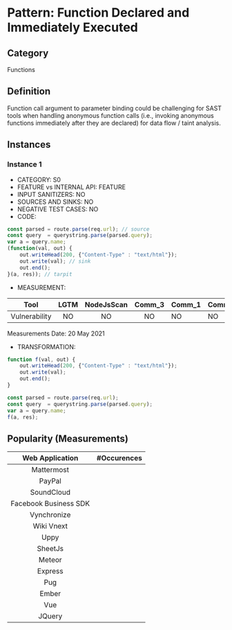 # Pattern: Function Declared and Immediately Executed

## Category

Functions

## Definition

Function call argument to parameter binding could be challenging for SAST tools when handling anonymous function calls (i.e., invoking anonymous functions immediately after they are declared) for data flow / taint analysis. 

## Instances

### Instance 1

- CATEGORY: S0
- FEATURE vs INTERNAL API: FEATURE
- INPUT SANITIZERS: NO
- SOURCES AND SINKS: NO
- NEGATIVE TEST CASES: NO
- CODE:

```javascript
const parsed = route.parse(req.url); // source
const query  = querystring.parse(parsed.query);
var a = query.name;
(function(val, out) {
    out.writeHead(200, {"Content-Type" : "text/html"});
    out.write(val); // sink  
    out.end(); 
}(a, res)); // tarpit
```

- MEASUREMENT:

|     Tool      | LGTM | NodeJsScan | Comm_3 | Comm_1 | Comm_2 | Vulnerable |
| :-----------: | :--: | :--------: | :------: | ------- | --------- | ---------- |
| Vulnerability | NO   |     NO     |    NO    |     NO  |    NO     | YES        |
Measurements Date: 20 May 2021

- TRANSFORMATION:
```js
function f(val, out) {
    out.writeHead(200, {"Content-Type" : "text/html"});
    out.write(val);  
    out.end(); 
}

const parsed = route.parse(req.url);
const query  = querystring.parse(parsed.query);
var a = query.name;
f(a, res);
```

## Popularity (Measurements)

|    Web Application    | #Occurences |
| :-------------------: | :---------: |
|      Mattermost       |             |
|        PayPal         |             |
|      SoundCloud       |             |
| Facebook Business SDK |             |
|      Vynchronize      |             |
|      Wiki Vnext       |             |
|         Uppy          |             |
|        SheetJs        |             |
|        Meteor         |             |
|        Express        |             |
|          Pug          |             |
|         Ember         |             |
|          Vue          |             |
|        JQuery         |             |



